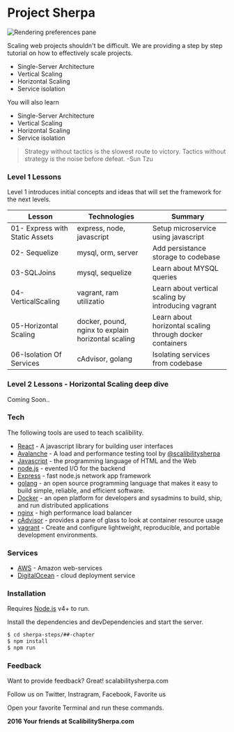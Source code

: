 # Project Sherpa 
![Rendering preferences pane](https://avatars1.githubusercontent.com/u/20851055?v=3&s=200)

Scaling web projects shouldn't be difficult. We are providing a step by step tutorial on how to effectively scale projects. 

  - Single-Server Architecture 
  - Vertical Scaling 
  - Horizontal Scaling
  - Service isolation 

You will also learn

  - Single-Server Architecture 
  - Vertical Scaling 
  - Horizontal Scaling
  - Service isolation 
  

> Strategy without tactics is the slowest route to victory. Tactics without strategy is the noise before defeat. -Sun Tzu

### Level 1 Lessons 

Level 1 introduces initial concepts and ideas that will set the framework for the next levels.  

Lesson| Technologies           | Summary     |
--------------------|------------------|-----------------------|
01- Express with Static Assets | express, node, javascript   | Setup microservice using javascript    |
02- Sequelize       | mysql, orm, server  | Add persistance storage to codebase    |
03-SQLJoins  | mysql, sequelize     | Learn about MYSQL queries       |
04-VerticalScaling      | vagrant, ram utilizatio | Learn about vertical scaling by introducing vagrant   |
05-Horizontal Scaling           | docker, pound, nginx to explain horizontal scaling  | Learn about horizontal scaling  through docker containers
06-Isolation Of Services         | cAdvisor, golang     | Isolating services from codebase   |


### Level 2 Lessons - Horizontal Scaling deep dive
Coming Soon..



 
### Tech

The following tools are used to teach scalibility. 

* [React] - A javascript library for building user interfaces
* [Avalanche] - A load and performance testing tool by [@scalibilitysherpa]
* [Javascript] - the programming language of HTML and the Web
* [node.js] - evented I/O for the backend
* [Express] - fast node.js network app framework 
* [golang] - an open source programming language that makes it easy to build simple, reliable, and efficient software.
* [Docker] - an open platform for developers and sysadmins to build, ship, and run distributed applications
* [nginx] - high performance load balancer
* [cAdvisor] - provides a pane of glass to look at container resource usage
* [vagrant] - Create and configure lightweight, reproducible, and portable development environments.


### Services
* [AWS] - Amazon web-services 
* [DigitalOcean] - cloud deployment service




### Installation

Requires [Node.js](https://nodejs.org/) v4+ to run.



Install the dependencies and devDependencies and start the server.

```sh
$ cd sherpa-steps/##-chapter
$ npm install
$ npm run
```



### Feedback

Want to provide feedback? Great!
scalabilitysherpa.com

Follow us on Twitter, Instragram, Facebook, Favorite us

Open your favorite Terminal and run these commands.





**2016 Your friends at ScalibilitySherpa.com**

[//]: # (These are reference links used in the body of this note and get stripped out when the markdown processor does its job. There is no need to format nicely because it shouldn't be seen. Thanks SO - http://stackoverflow.com/questions/4823468/store-comments-in-markdown-syntax)

[React]: <https://facebook.github.io/react/>
[@scalibilitysherpa]: <http://scalibilitysherpa.com>
[Avalanche]: <https://github.com/ProjectSherpa>
[express]: <http://expressjs.com>
[Javascript]: <http://javascript.com>
[node.js]: <https://nodejs.org/en/>
[golang]: <https://golang.org/>
[Docker]: <https://docker.com/>
[nginx]: <https://nginx.com/>
[cAdvisor]: <https://nginx.com/>
[vagrant]: <https://vagrantup.com/>
[AWS]: <https://aws.amazon.com/>
[DigitalOcean]: <https://digitalocean.com/>



 

 
